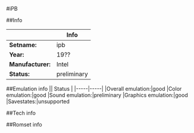 #iPB

##Info

||Info|
|-----|-----|
|**Setname:**|ipb
|**Year:**|19??
|**Manufacturer:**|Intel
|**Status:**|preliminary

##Emulation info
|| Status |
|-----|-----|
|Overall emulation:|good
|Color emulation:|good
|Sound emulation:|preliminary
|Graphics emulation:|good
|Savestates:|unsupported

##Tech info

##Romset info

<!--- START OF EDITED COMMENT DO NOT TOUCH TEXT ABOVE-->
